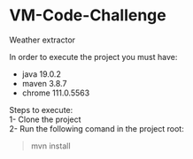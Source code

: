 # VM-Code-Challenge
Weather extractor

In order to execute the project you must have:  
- java 19.0.2
- maven 3.8.7
- chrome 111.0.5563

Steps to execute:    
1- Clone the project  
2- Run the following comand in the project root:  
>mvn install
